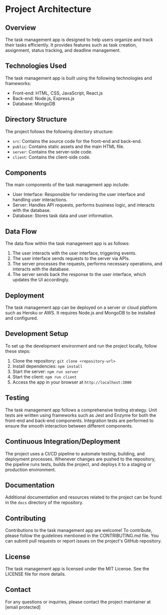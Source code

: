 # Project Architecture

## Overview

The task management app is designed to help users organize and track their tasks efficiently. It provides features such as task creation, assignment, status tracking, and deadline management.

## Technologies Used

The task management app is built using the following technologies and frameworks:

- Front-end: HTML, CSS, JavaScript, React.js
- Back-end: Node.js, Express.js
- Database: MongoDB

## Directory Structure

The project follows the following directory structure:

- `src`: Contains the source code for the front-end and back-end.
- `public`: Contains static assets and the main HTML file.
- `server`: Contains the server-side code.
- `client`: Contains the client-side code.

## Components

The main components of the task management app include:

- User Interface: Responsible for rendering the user interface and handling user interactions.
- Server: Handles API requests, performs business logic, and interacts with the database.
- Database: Stores task data and user information.

## Data Flow

The data flow within the task management app is as follows:

1. The user interacts with the user interface, triggering events.
2. The user interface sends requests to the server via APIs.
3. The server processes the requests, performs necessary operations, and interacts with the database.
4. The server sends back the response to the user interface, which updates the UI accordingly.

## Deployment

The task management app can be deployed on a server or cloud platform such as Heroku or AWS. It requires Node.js and MongoDB to be installed and configured.

## Development Setup

To set up the development environment and run the project locally, follow these steps:

1. Clone the repository: `git clone <repository-url>`
2. Install dependencies: `npm install`
3. Start the server: `npm run server`
4. Start the client: `npm run client`
5. Access the app in your browser at `http://localhost:3000`

## Testing

The task management app follows a comprehensive testing strategy. Unit tests are written using frameworks such as Jest and Enzyme for both the front-end and back-end components. Integration tests are performed to ensure the smooth interaction between different components.

## Continuous Integration/Deployment

The project uses a CI/CD pipeline to automate testing, building, and deployment processes. Whenever changes are pushed to the repository, the pipeline runs tests, builds the project, and deploys it to a staging or production environment.

## Documentation

Additional documentation and resources related to the project can be found in the `docs` directory of the repository.

## Contributing

Contributions to the task management app are welcome! To contribute, please follow the guidelines mentioned in the CONTRIBUTING.md file. You can submit pull requests or report issues on the project's GitHub repository.

## License

The task management app is licensed under the MIT License. See the LICENSE file for more details.

## Contact

For any questions or inquiries, please contact the project maintainer at [email protected]
